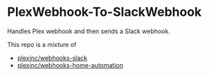 # PlexWebhook-To-SlackWebhook
Handles Plex webhook and then sends a Slack webhook.

This repo is a mixture of 
* [plexinc/webhooks-slack](https://github.com/plexinc/webhooks-slack)
* [plexinc/webhooks-home-automation](https://github.com/plexinc/webhooks-home-automation)


